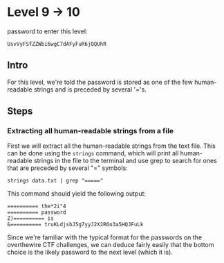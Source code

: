 # Level 9 -> 10

password to enter this level:

```
UsvVyFSfZZWbi6wgC7dAFyFuR6jQQUhR
```

## Intro 
For this level, we're told the password is stored as one of the few
human-readable strings and is preceded by several '='s. 


## Steps

### Extracting all human-readable strings from a file

First we will extract all the human-readable strings from the text file.
This can be done using the `strings` command, which will print all
human-readable strings in the file to the terminal and use grep to search
for ones that are preceded by several "=" symbols:

```
strings data.txt | grep "====="
```

This command should yield the following output:

```
========== the*2i"4
========== password
Z)========== is
&========== truKLdjsbJ5g7yyJ2X2R0o3a5HQJFuLk
```

Since we're familiar with the typical format for the passwords on the
overthewire CTF challenges, we can deduce fairly easily that the bottom
choice is the likely password to the next level (which it is).
